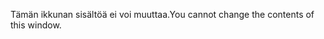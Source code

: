 <span data-ttu-id="27daa-101">Tämän ikkunan sisältöä ei voi muuttaa.</span><span class="sxs-lookup"><span data-stu-id="27daa-101">You cannot change the contents of this window.</span></span>